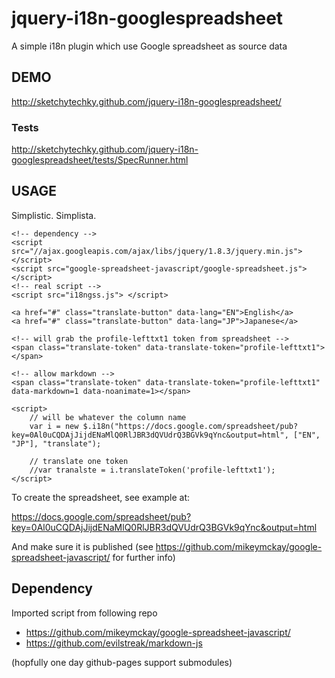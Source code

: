 jquery-i18n-googlespreadsheet
=============================

A simple i18n plugin which use Google spreadsheet as source data

## DEMO ##

http://sketchytechky.github.com/jquery-i18n-googlespreadsheet/

### Tests ###

http://sketchytechky.github.com/jquery-i18n-googlespreadsheet/tests/SpecRunner.html

## USAGE ##

Simplistic. Simplista.

    <!-- dependency -->
    <script src="//ajax.googleapis.com/ajax/libs/jquery/1.8.3/jquery.min.js"></script>
    <script src="google-spreadsheet-javascript/google-spreadsheet.js"></script>
    <!-- real script -->
    <script src="i18ngss.js"> </script>
    
    <a href="#" class="translate-button" data-lang="EN">English</a>
    <a href="#" class="translate-button" data-lang="JP">Japanese</a>
    
    <!-- will grab the profile-lefttxt1 token from spreadsheet -->
    <span class="translate-token" data-translate-token="profile-lefttxt1"></span>
    
    <!-- allow markdown -->
    <span class="translate-token" data-translate-token="profile-lefttxt1" data-markdown=1 data-noanimate=1></span>

    <script>
        // will be whatever the column name
        var i = new $.i18n("https://docs.google.com/spreadsheet/pub?key=0Al0uCQDAjJijdENaMlQ0RlJBR3dQVUdrQ3BGVk9qYnc&output=html", ["EN", "JP"], "translate");

        // translate one token 
        //var tranalste = i.translateToken('profile-lefttxt1');
    </script>


To create the spreadsheet, see example at:

https://docs.google.com/spreadsheet/pub?key=0Al0uCQDAjJijdENaMlQ0RlJBR3dQVUdrQ3BGVk9qYnc&output=html

And make sure it is published (see https://github.com/mikeymckay/google-spreadsheet-javascript/ for further info)

## Dependency ##

Imported script from following repo

- https://github.com/mikeymckay/google-spreadsheet-javascript/
- https://github.com/evilstreak/markdown-js

(hopfully one day github-pages support submodules)
